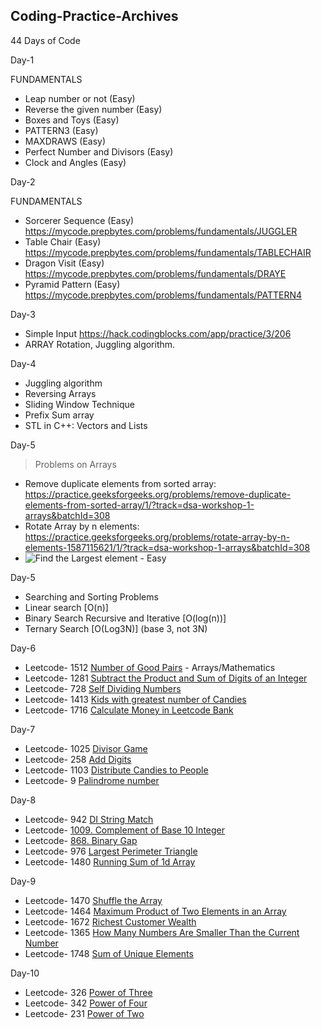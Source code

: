 ## Coding-Practice-Archives

44 Days of Code

Day-1 

FUNDAMENTALS

* Leap number or not (Easy)
* Reverse the given number (Easy)
* Boxes and Toys (Easy)
* PATTERN3 (Easy)
* MAXDRAWS (Easy)
* Perfect Number and Divisors (Easy)
* Clock and Angles (Easy)

Day-2

FUNDAMENTALS

* Sorcerer Sequence (Easy)  https://mycode.prepbytes.com/problems/fundamentals/JUGGLER
* Table Chair (Easy) https://mycode.prepbytes.com/problems/fundamentals/TABLECHAIR
* Dragon Visit (Easy) https://mycode.prepbytes.com/problems/fundamentals/DRAYE
* Pyramid Pattern (Easy) https://mycode.prepbytes.com/problems/fundamentals/PATTERN4

Day-3

* Simple Input https://hack.codingblocks.com/app/practice/3/206
* ARRAY Rotation, Juggling algorithm.


Day-4 
* Juggling algorithm 
* Reversing Arrays
* Sliding Window Technique
* Prefix Sum array
* STL in C++: Vectors and Lists

Day-5
>Problems on Arrays
* Remove duplicate elements from sorted array: https://practice.geeksforgeeks.org/problems/remove-duplicate-elements-from-sorted-array/1/?track=dsa-workshop-1-arrays&batchId=308
* Rotate Array by n elements: https://practice.geeksforgeeks.org/problems/rotate-array-by-n-elements-1587115621/1/?track=dsa-workshop-1-arrays&batchId=308
*  ![Find the Largest element](https://leetcode.com/problems/find-the-highest-altitude/submissions/) - Easy


Day-5 
* Searching and Sorting Problems 
* Linear search [O(n)]
* Binary Search Recursive and Iterative [O(log(n))]
* Ternary Search [O(Log3N)] (base 3, not 3N)

Day-6
* Leetcode- 1512 [Number of Good Pairs](https://leetcode.com/problems/number-of-good-pairs/) - Arrays/Mathematics
* Leetcode- 1281 [Subtract the Product and Sum of Digits of an Integer](https://leetcode.com/problems/subtract-the-product-and-sum-of-digits-of-an-integer/)
* Leetcode- 728  [Self Dividing Numbers](https://leetcode.com/problems/self-dividing-numbers/)
* Leetcode- 1413 [Kids with greatest number of Candies](https://leetcode.com/problems/kids-with-the-greatest-number-of-candies/submissions/)
* Leetcode- 1716 [Calculate Money in Leetcode Bank](https://leetcode.com/problems/calculate-money-in-leetcode-bank/)

Day-7
* Leetcode- 1025 [Divisor Game](https://leetcode.com/problems/divisor-game/)
* Leetcode- 258 [Add Digits](https://leetcode.com/problems/add-digits/)
* Leetcode- 1103 [Distribute Candies to People](https://leetcode.com/problems/distribute-candies-to-people/)
* Leetcode- 9 [Palindrome number](https://leetcode.com/problems/palindrome-number/)

Day-8
* Leetcode- 942 [DI String Match](https://leetcode.com/problems/di-string-match/)
* Leetcode- [1009. Complement of Base 10 Integer](https://leetcode.com/problems/complement-of-base-10-integer/)
* Leetcode- [868. Binary Gap](https://leetcode.com/problems/binary-gap/)
* Leetcode- 976 [Largest Perimeter Triangle](https://leetcode.com/problems/largest-perimeter-triangle/)
* Leetcode- 1480 [Running Sum of 1d Array](https://leetcode.com/problems/running-sum-of-1d-array/submissions/)

Day-9
* Leetcode- 1470 [Shuffle the Array](https://leetcode.com/problems/shuffle-the-array/)
* Leetcode- 1464 [Maximum Product of Two Elements in an Array](https://leetcode.com/problems/maximum-product-of-two-elements-in-an-array/)
* Leetcode- 1672 [Richest Customer Wealth](https://leetcode.com/problems/richest-customer-wealth/)
* Leetcode- 1365 [How Many Numbers Are Smaller Than the Current Number](https://leetcode.com/problems/how-many-numbers-are-smaller-than-the-current-number/)
* Leetcode- 1748 [Sum of Unique Elements](https://leetcode.com/problems/sum-of-unique-elements/)

Day-10
* Leetcode- 326  [Power of Three](https://leetcode.com/problems/power-of-three/)
* Leetcode- 342  [Power of Four](https://leetcode.com/problems/power-of-four/)
* Leetcode- 231  [Power of Two](https://leetcode.com/problems/power-of-two/)
